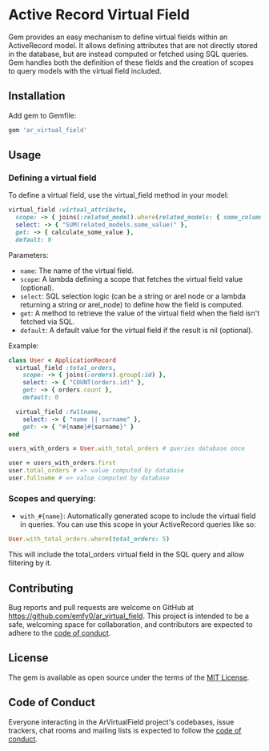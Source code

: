 # Active Record Virtual Field

Gem provides an easy mechanism to define virtual fields within an ActiveRecord model.
It allows defining attributes that are not directly stored in the database, but are instead computed or fetched using SQL queries.
Gem handles both the definition of these fields and the creation of scopes to query models with the virtual field included.

## Installation

Add gem to Gemfile:

```ruby
gem 'ar_virtual_field'
```

## Usage

### Defining a virtual field

To define a virtual field, use the virtual_field method in your model:

```ruby
virtual_field :virtual_attribute, 
  scope: -> { joins(:related_model).where(related_models: { some_column: value }) },
  select: -> { "SUM(related_models.some_value)" },
  get: -> { calculate_some_value },
  default: 0
```

Parameters:
  - `name`: The name of the virtual field.
  - `scope`: A lambda defining a scope that fetches the virtual field value (optional).
  - `select`: SQL selection logic (can be a string or arel node or a lambda returning a string or arel_node) to define how the field is computed.
  - `get`: A method to retrieve the value of the virtual field when the field isn't fetched via SQL.
  - `default`: A default value for the virtual field if the result is nil (optional).

Example:

```ruby
class User < ApplicationRecord
  virtual_field :total_orders,
    scope: -> { joins(:orders).group(:id) },
    select: -> { "COUNT(orders.id)" },
    get: -> { orders.count },
    default: 0

  virtual_field :fullname,
    select: -> { "name || surname" },
    get: -> { "#{name}#{surname}" }
end

users_with_orders = User.with_total_orders # queries database once

user = users_with_orders.first
user.total_orders # => value computed by database
user.fullname # => value computed by database
```

### Scopes and querying:

 - `with_#{name}`: Automatically generated scope to include the virtual field in queries. You can use this scope in your ActiveRecord queries like so:

```ruby
User.with_total_orders.where(total_orders: 5)
```

This will include the total_orders virtual field in the SQL query and allow filtering by it.

## Contributing

Bug reports and pull requests are welcome on GitHub at https://github.com/emfy0/ar_virtual_field. This project is intended to be a safe, welcoming space for collaboration, and contributors are expected to adhere to the [code of conduct](https://github.com/emfy0/ar_virtual_field/blob/main/CODE_OF_CONDUCT.md).

## License

The gem is available as open source under the terms of the [MIT License](https://opensource.org/licenses/MIT).

## Code of Conduct

Everyone interacting in the ArVirtualField project's codebases, issue trackers, chat rooms and mailing lists is expected to follow the [code of conduct](https://github.com/emfy0/ar_virtual_field/blob/main/CODE_OF_CONDUCT.md).
